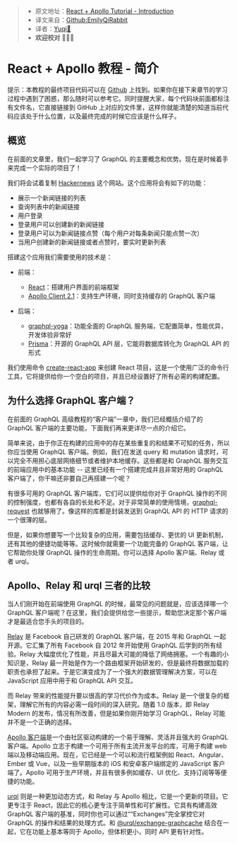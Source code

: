 > * 原文地址：[React + Apollo Tutorial - Introduction](https://www.howtographql.com/react-apollo/0-introduction/)
> * 译文来自：[Github:EmilyQiRabbit](https://github.com/EmilyQiRabbit/GraphQLTranslation)
> * 译者：[Yuqi🌸](https://github.com/EmilyQiRabbit)
> * **欢迎校对** 🙋‍♀️🎉

# React + Apollo 教程 - 简介

提示：本教程的最终项目代码可以在 [Github](https://github.com/howtographql/react-apollo) 上找到。如果你在接下来章节的学习过程中遇到了困惑，那么随时可以参考它。同时提醒大家，每个代码块前面都标注有文件名，它直接链接到 GitHub 上对应的文件里，这样你就能清楚的知道当前代码应该处于什么位置，以及最终完成的时候它应该是什么样子。

## 概览

在前面的文章里，我们一起学习了 GraphQL 的主要概念和优势。现在是时候着手来完成一个实际的项目了！

我们将会试着复制 [Hackernews](https://news.ycombinator.com) 这个网站。这个应用将会有如下的功能：

* 展示一个新闻链接的列表
* 查询列表中的新闻链接
* 用户登录
* 登录用户可以创建新的新闻链接
* 登录用户可以为新闻链接点赞（每个用户对每条新闻只能点赞一次）
* 当用户创建新的新闻链接或者点赞时，要实时更新列表

搭建这个应用我们需要使用的技术是：

* 前端：
  * [React](https://reactjs.org)：搭建用户界面的前端框架
  * [Apollo Client 2.1](https://github.com/apollographql/apollo-client)：支持生产环境，同时支持缓存的 GraphQL 客户端

* 后端：
  * [graphql-yoga](https://github.com/prisma-labs/graphql-yoga)：功能全面的 GraphQL 服务端，它配置简单，性能优异，开发体验非常好
  * [Prisma](https://www.prisma.io)：开源的 GraphQL API 层，它能将数据库转化为 GraphQL API 的形式

我们使用命令 [create-react-app](https://github.com/facebook/create-react-app) 来创建 React 项目，这是一个使用广泛的命令行工具，它将提供给你一个空白的项目，并且已经设置好了所有必需的构建配置。

## 为什么选择 GraphQL 客户端？

在前面的 GraphQL 高级教程的“客户端”一章中，我们已经概括介绍了的 GraphQL 客户端的主要功能，下面我们再来更详尽一点的介绍它。

简单来说，由于你正在构建的应用中的存在某些重复的和结果不可知的任务，所以你应当使用 GraphQL 客户端。例如，我们在发送 query 和 mutation 请求时，可以完全不用担心底层网络细节或者维护本地缓存。这些都是和 GraphQL 服务交互的前端应用中的基本功能 -- 这里已经有一个搭建完成并且非常好用的 GraphQL 客户端了，你干嘛还非要自己再搭建一个呢？

有很多可用的 GraphQL 客户端库，它们可以提供给你对于 GraphQL 操作的不同的控制强度，也都有各自的长处和不足。对于非常简单的使用情境，[graphql-request](https://github.com/graphcool/graphql-request) 也就够用了。像这样的库都是封装发送到 GraphQL API 的 HTTP 请求的一个很薄的层。

但是，如果你想要写一个比较复杂的应用，需要包括缓存、更优的 UI 更新机制，还有其他的便捷功能等等。这时候你就需要一个功能完备的 GraphQL 客户端，让它帮助你处理 GraphQL 操作的生命周期。你可以选择 Apollo 客户端、Relay 或者 urql。

## Apollo、Relay 和 urql 三者的比较

当人们刚开始在前端使用 GraphQL 的时候，最常见的问题就是，应该选择哪一个 GraphQL 客户端呢？在这里，我们会提供给您一些提示，帮助您决定那个客户端才是最适合您手头的项目的。

[Relay](https://relay.dev) 是 Facebook 自己研发的 GraphQL 客户端，在 2015 年和 GraphQL 一起开源。它汇集了所有 Facebook 自 2012 年开始使用 GraphQL 后学到的所有经验。Relay 大幅度优化了性能，并且尽最大可能的降低了网络拥塞。一个有趣的小知识是，Relay 最一开始是作为一个路由框架开始研发的，但是最终将数据加载的职责也承担了起来。于是它演变成为了一个强大的数据管理解决方案，可以在 JavaScript 应用中用于和 GraphQL API 交互。

而 Relay 带来的性能提升要以很高的学习代价作为成本。Relay 是一个很复杂的框架，理解它所有的内容必需一段时间的深入研究。随着 1.0 版本，即 Relay Modern 的发布，情况有所改善，但是如果你刚开始学习 GraphQL，Relay 可能并不是一个正确的选择。

[Apollo 客户端](https://github.com/apollographql/apollo-client)是一个由社区驱动构建的一个易于理解、灵活并且强大的 GraphQL 客户端。Apollo 立志于构建一个可用于所有主流开发平台的库，可用于构建 web 端以及移动端应用。现在，它已经是一个可以和流行框架例如 React、Angular、Ember 或 Vue，以及一些早期版本的 iOS 和安卓客户端绑定的 JavaScript 客户端了。Apollo 可用于生产环境，并且有很多例如缓存、UI 优化、支持订阅等等便捷的功能。

[urql](https://github.com/FormidableLabs/urql) 则是一种更加动态方式，和 Relay 与 Apollo 相比，它是一个更新的项目。它更专注于 React，因此它的核心更专注于简单性和可扩展性。它具有构建高效 GraphQL 客户端的基准，同时你也可以通过““Exchanges”完全掌控它对 GraphQL 的操作和结果的处理方式。和 [@urql/exchange-graphcache](https://github.com/FormidableLabs/urql-exchange-graphcache) 结合在一起，它在功能上基本等同于 Apollo，但体积更小，同时 API 更有针对性。
